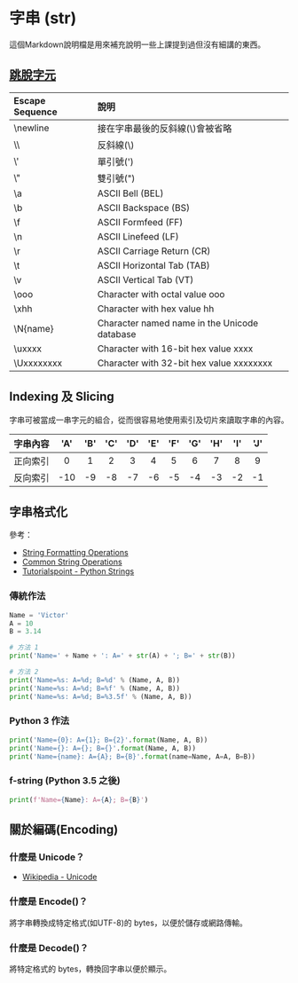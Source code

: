 # 字串 (str)

這個Markdown說明檔是用來補充說明一些上課提到過但沒有細講的東西。

## [跳脫字元](https://docs.python.org/3/reference/lexical_analysis.html)

|Escape Sequence|說明|
|:-|:-|
|\newline|接在字串最後的反斜線(\\)會被省略|
|\\\\ |反斜線(\\)|
|\\'|單引號(')|
|\\"|雙引號(")|
|\\a|ASCII Bell (BEL)| 
|\\b|ASCII Backspace (BS)| 
|\\f|ASCII Formfeed (FF)|
|\\n|ASCII Linefeed (LF)| 
|\\r|ASCII Carriage Return (CR)| 
|\\t|ASCII Horizontal Tab (TAB)| 
|\\v|ASCII Vertical Tab (VT)|
|\\ooo|Character with octal value ooo|
|\\xhh|Character with hex value hh|
|\\N{name}|Character named name in the Unicode database|
|\\uxxxx|Character with 16-bit hex value xxxx|
|\\Uxxxxxxxx|Character with 32-bit hex value xxxxxxxx|

## Indexing 及 Slicing

字串可被當成一串字元的組合，從而很容易地使用索引及切片來讀取字串的內容。

|字串內容|'A'|'B'|'C'|'D'|'E'|'F'|'G'|'H'|'I'|'J'|
|:-:|:-:|:-:|:-:|:-:|:-:|:-:|:-:|:-:|:-:|:-:|
|正向索引|0|1|2|3|4|5|6|7|8|9|
|反向索引|-10|-9|-8|-7|-6|-5|-4|-3|-2|-1|

## 字串格式化

參考：

* [String Formatting Operations](https://docs.python.org/2/library/stdtypes.html#string-formatting)
* [Common String Operations](https://docs.python.org/3/library/string.html)
* [Tutorialspoint - Python Strings](https://www.tutorialspoint.com/python/python_strings.htm)

### 傳統作法

```python
Name = 'Victor'
A = 10
B = 3.14

# 方法 1
print('Name=' + Name + ': A=' + str(A) + '; B=' + str(B))

# 方法 2
print('Name=%s: A=%d; B=%d' % (Name, A, B))
print('Name=%s: A=%d; B=%f' % (Name, A, B))
print('Name=%s: A=%d; B=%3.5f' % (Name, A, B))
```

### Python 3 作法

```python
print('Name={0}: A={1}; B={2}'.format(Name, A, B))
print('Name={}: A={}; B={}'.format(Name, A, B))
print('Name={name}: A={A}; B={B}'.format(name=Name, A=A, B=B))
```

### f-string (Python 3.5 之後)

```python
print(f'Name={Name}: A={A}; B={B}')
```

## 關於編碼(Encoding)

### 什麼是 Unicode？

* [Wikipedia - Unicode](https://en.wikipedia.org/wiki/Unicode)

### 什麼是 Encode()？

將字串轉換成特定格式(如UTF-8)的 bytes，以便於儲存或網路傳輸。 

### 什麼是 Decode()？

將特定格式的 bytes，轉換回字串以便於顯示。